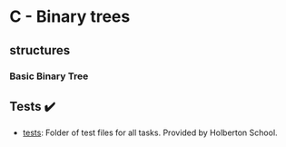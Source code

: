 # C - Binary trees

## structures
### Basic Binary Tree

## Tests :heavy_check_mark:

* [tests](./tests): Folder of test files for all tasks. Provided by Holberton
School.
